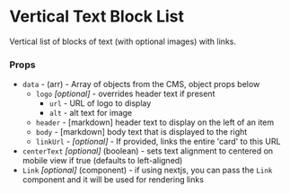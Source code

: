 # Vertical Text Block List

Vertical list of blocks of text (with optional images) with links.

### Props

- `data` - (arr) - Array of objects from the CMS, object props below
  - `logo` _[optional]_ - overrides header text if present
    - `url` - URL of logo to display
    - `alt` - alt text for image
  - `header` - [markdown] header text to display on the left of an item
  - `body` - [markdown] body text that is displayed to the right
  - `linkUrl` - _[optional]_ - If provided, links the entire 'card' to this URL
- `centerText` _[optional]_ (boolean) - sets text alignment to centered on mobile view if true (defaults to left-aligned)
- `Link` _[optional]_ (component) - if using nextjs, you can pass the `Link` component and it will be used for rendering links
